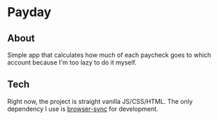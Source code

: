 # Payday

## About

Simple app that calculates how much of each paycheck goes to which account because I'm too lazy to do it myself.

## Tech

Right now, the project is straight vanilla JS/CSS/HTML. The only dependency I use is [browser-sync](https://browsersync.io/) for development.